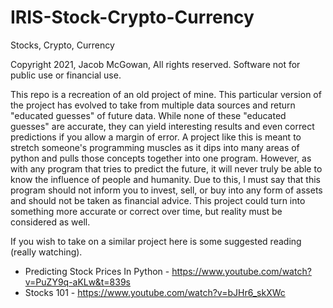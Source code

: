 # IRIS-Stock-Crypto-Currency
Stocks, Crypto, Currency

Copyright 2021, Jacob McGowan, All rights reserved. Software not for public use or financial use.

This repo is a recreation of an old project of mine. This particular version of the project has evolved to take from multiple data sources and 
return "educated guesses" of future data. While none of these "educated guesses" are accurate, they can yield interesting results and even correct predictions if you allow 
a margin of error. A project like this is meant to stretch someone's programming muscles as it dips into many areas of python and pulls those concepts together into one program.
However, as with any program that tries to predict the future, it will never truly be able to know the influence of people and humanity. Due to this, I must say that this program
should not inform you to invest, sell, or buy into any form of assets and should not be taken as financial advice. This project could turn into something more accurate or correct
over time, but reality must be considered as well.

If you wish to take on a similar project here is some suggested reading (really watching).
- Predicting Stock Prices In Python - https://www.youtube.com/watch?v=PuZY9q-aKLw&t=839s
- Stocks 101 - https://www.youtube.com/watch?v=bJHr6_skXWc

